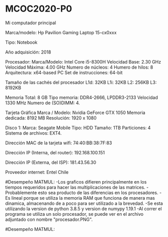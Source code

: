 # MCOC2020-P0
Mi computador principal

Marca/modelo: Hp Pavilion Gaming Laptop 15-cx0xxx

Tipo: Notebook

Año adquisición: 2018

Procesador: 
      Marca/Modelo: Intel Core i5-8300H
      Velocidad Base: 2.30 GHz
      Velocidad Máxima: 4.00 GHz
      Numero de núcleos: 4
      Humero de hilos: 8
      Arquitectura: x64-based PC
      Set de instrucciones: 64-bit

Tamaño de las cachés del procesador
      L1d: 32KB
      L1i: 32KB
      L2: 256KB
      L3: 8192KB

Memoria
      Total: 8 GB
      Tipo memoria: DDR4-2666, LPDDR3-2133
      Velocidad 1330 MHz
      Numero de (SO)DIMM: 4.
      
Tarjeta Gráfica
      Marca / Modelo: Nvidia GeForce GTX 1050
      Memoria dedicada: 8192 MB
      Resolución: 1920 x 1080
      
Disco 1:
      Marca: Seagate Mobile
      Tipo: HDD
      Tamaño: 1TB
      Particiones: 4
      Sistema de archivos: EXT4.

Dirección MAC de la tarjeta wifi: 74:40:BB:38:7F:83

Dirección IP (Interna, del router): 192.168.100.151

Dirección IP (Externa, del ISP): 181.43.56.30

Proveedor internet: Entel Chile



#Desempeño MATMUL:
-Los graficos difieren principalmente en los tiempos requeridos para hacer las multiplicaciones de las matrices. 
-Probablemente esto sea producto de las diferencias en los procesadores.
-Es lineal porque se utiliza la memoria RAM que funciona de manera mas dinamica, almacenando de a poco para ser utilizado a la brevedad.
-Se esta utilizando la version de python 3.8.5 y version de numypy 1.19.1
-Al correr el programa se utiliza un solo procesador, se puede ver en el archivo adjuntado con nombre "procesador.PNG".

#Desempeño MATMUL:


